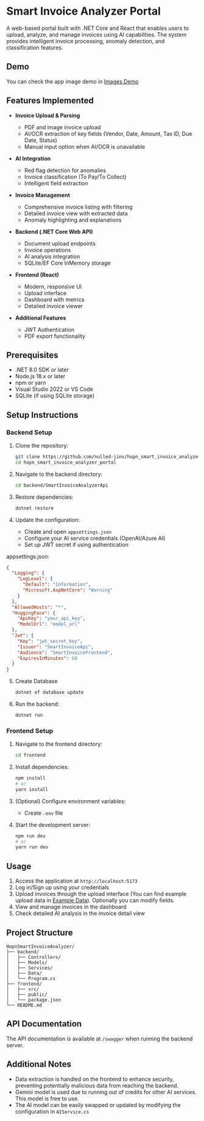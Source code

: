 # Smart Invoice Analyzer Portal

A web-based portal built with .NET Core and React that enables users to upload, analyze, and manage invoices using AI capabilities. The system provides intelligent invoice processing, anomaly detection, and classification features.

## Demo

You can check the app image demo in [Images Demo](/ImagesDemo)

## Features Implemented

- **Invoice Upload & Parsing**

  - PDF and image invoice upload
  - AI/OCR extraction of key fields (Vendor, Date, Amount, Tax ID, Due Date, Status)
  - Manual input option when AI/OCR is unavailable

- **AI Integration**

  - Red flag detection for anomalies
  - Invoice classification (To Pay/To Collect)
  - Intelligent field extraction

- **Invoice Management**

  - Comprehensive invoice listing with filtering
  - Detailed invoice view with extracted data
  - Anomaly highlighting and explanations

- **Backend (.NET Core Web API)**

  - Document upload endpoints
  - Invoice operations
  - AI analysis integration
  - SQLite/EF Core InMemory storage

- **Frontend (React)**

  - Modern, responsive UI
  - Upload interface
  - Dashboard with metrics
  - Detailed invoice viewer

- **Additional Features**
  - JWT Authentication
  - PDF export functionality

## Prerequisites

- .NET 8.0 SDK or later
- Node.js 18.x or later
- npm or yarn
- Visual Studio 2022 or VS Code
- SQLite (if using SQLite storage)

## Setup Instructions

### Backend Setup

1. Clone the repository:

   ```bash
   git clone https://github.com/nulled-jinx/hopn_smart_invoice_analyzer_portal.git
   cd hopn_smart_invoice_analyzer_portal
   ```

2. Navigate to the backend directory:

   ```bash
   cd backend/SmartInvoiceAnalyzerApi
   ```

3. Restore dependencies:

   ```bash
   dotnet restore
   ```

4. Update the configuration:

   - Create and open `appsettings.json`
   - Configure your AI service credentials (OpenAI/Azure AI)
   - Set up JWT secret if using authentication

appsettings.json:

```json
{
  "Logging": {
    "LogLevel": {
      "Default": "Information",
      "Microsoft.AspNetCore": "Warning"
    }
  },
  "AllowedHosts": "*",
  "HuggingFace": {
    "ApiKey": "your_api_key",
    "ModelUrl": "model_url"
  },
  "Jwt": {
    "Key": "jwt_secret_key",
    "Issuer": "SmartInvoiceApi",
    "Audience": "SmartInvoiceFrontend",
    "ExpiresInMinutes": 60
  }
}
```

5. Create Database
   ```bash
   dotnet ef database update
   ```

6. Run the backend:
   ```bash
   dotnet run
   ```

### Frontend Setup

1. Navigate to the frontend directory:

   ```bash
   cd frontend
   ```

2. Install dependencies:

   ```bash
   npm install
   # or
   yarn install
   ```

3. (Optional) Configure environment variables:

   - Create `.env` file

4. Start the development server:
   ```bash
   npm run dev
   # or
   yarn run dev
   ```

## Usage

1. Access the application at `http://localhost:5173`
2. Log in/Sign up using your credentials
3. Upload invoices through the upload interface (You can find example upload data in [Example Data](/Example%20Data)). Optionally you can modify fields.
4. View and manage invoices in the dashboard
5. Check detailed AI analysis in the invoice detail view

## Project Structure

```
HopnSmartInvoiceAnalyzer/
├── backend/
│   ├── Controllers/
│   ├── Models/
│   ├── Services/
│   ├── Data/
│   └── Program.cs
├── frontend/
│   ├── src/
│   ├── public/
│   └── package.json
└── README.md
```

## API Documentation

The API documentation is available at `/swagger` when running the backend server.

## Additional Notes

- Data extraction is handled on the frontend to enhance security, preventing potentially malicious data from reaching the backend.
- Gemini model is used due to running out of credits for other AI services. This model is free to use.
- The AI model can be easily swapped or updated by modifying the configuration in `AIService.cs`
